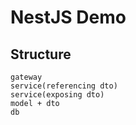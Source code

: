# NestJS Demo

## Structure

```text
gateway
service(referencing dto)
service(exposing dto)
model + dto
db
```

